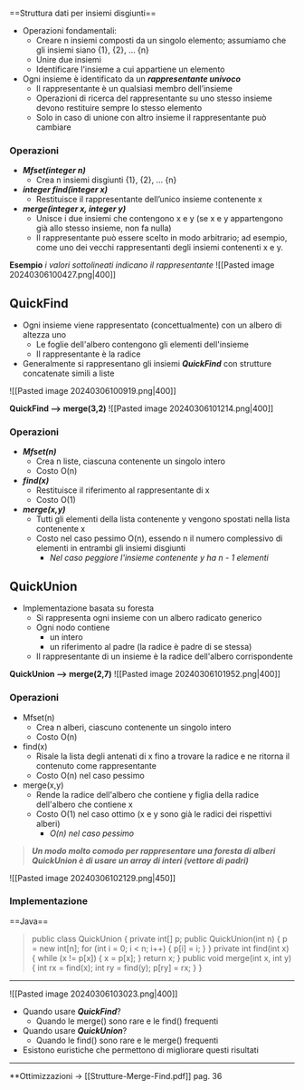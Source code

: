 ==Struttura dati per insiemi disgiunti==
- Operazioni fondamentali:
	- Creare n insiemi composti da un singolo elemento; assumiamo che gli insiemi siano {1}, {2}, … {n} 
	- Unire due insiemi 
	- Identificare l'insieme a cui appartiene un elemento 
- Ogni insieme è identificato da un _**rappresentante univoco**_ 
	- Il rappresentante è un qualsiasi membro dell’insieme 
	- Operazioni di ricerca del rappresentante su uno stesso insieme devono restituire sempre lo stesso elemento
	- Solo in caso di unione con altro insieme il rappresentante può cambiare
### Operazioni
- _**Mfset(integer n)**_ 
	- Crea n insiemi disgiunti {1}, {2}, … {n} 
- _**integer find(integer x)**_ 
	- Restituisce il rappresentante dell’unico insieme contenente x 
- _**merge(integer x, integer y)**_ 
	- Unisce i due insiemi che contengono x e y (se x e y appartengono già allo stesso insieme, non fa nulla)
	- Il rappresentante può essere scelto in modo arbitrario; ad esempio, come uno dei vecchi rappresentanti degli insiemi contenenti x e y.

**Esempio**
_i valori sottolineati indicano il rappresentante_
![[Pasted image 20240306100427.png|400]]
## QuickFind
- Ogni insieme viene rappresentato (concettualmente) con un albero di altezza uno 
	- Le foglie dell'albero contengono gli elementi dell'insieme 
	- Il rappresentante è la radice
- Generalmente si rappresentano gli insiemi _**QuickFind**_ con strutture concatenate simili a liste

![[Pasted image 20240306100919.png|400]]

**QuickFind --> merge(3,2)**
![[Pasted image 20240306101214.png|400]]
### Operazioni

- _**Mfset(n)**_ 
	- Crea n liste, ciascuna contenente un singolo intero 
	- Costo O(n) 
- _**find(x)**_ 
	- Restituisce il riferimento al rappresentante di x 
	- Costo O(1) 
- _**merge(x,y)**_ 
	- Tutti gli elementi della lista contenente y vengono spostati nella lista contenente x 
	- Costo nel caso pessimo O(n), essendo n il numero complessivo di elementi in entrambi gli insiemi disgiunti 
		- _Nel caso peggiore l'insieme contenente y ha n - 1 elementi_
## QuickUnion
- Implementazione basata su foresta 
	- Si rappresenta ogni insieme con un albero radicato generico 
	- Ogni nodo contiene 
		- un intero 
		- un riferimento al padre (la radice è padre di se stessa) 
	- Il rappresentante di un insieme è la radice dell'albero corrispondente

**QuickUnion --> merge(2,7)**
![[Pasted image 20240306101952.png|400]]
### Operazioni
- Mfset(n) 
	- Crea n alberi, ciascuno contenente un singolo intero 
	- Costo O(n) 
- find(x) 
	- Risale la lista degli antenati di x fino a trovare la radice e ne ritorna il contenuto come rappresentante 
	- Costo O(n) nel caso pessimo 
- merge(x,y) 
	- Rende la radice dell'albero che contiene y figlia della radice dell'albero che contiene x
	- Costo O(1) nel caso ottimo (x e y sono già le radici dei rispettivi alberi)
		- _O(n) nel caso pessimo_

>**_Un modo molto comodo per rappresentare una foresta di alberi QuickUnion è di usare un array di interi (vettore di padri)_**

![[Pasted image 20240306102129.png|450]]
### Implementazione
==Java==
>public class QuickUnion 
>{ 
>	private int[] p; 
>	public QuickUnion(int n) { 
>		p = new int[n]; 
>		for (int i = 0; i < n; i++) { 
>			p[i] = i; 
>		} 
>	} 
>	private int find(int x) { 
>		while (x != p[x]) { 
>			x = p[x]; 
>		} 
>		return x; 
>	} 
>	public void merge(int x, int y) { 
>		int rx = find(x); 
>		int ry = find(y); 
>		p[ry] = rx; 
>	} 
>}

---
![[Pasted image 20240306103023.png|400]]
- Quando usare _**QuickFind**_? 
	- Quando le merge() sono rare e le find() frequenti 
- Quando usare _**QuickUnion**_? 
	- Quando le find() sono rare e le merge() frequenti 
- Esistono euristiche che permettono di migliorare questi risultati
---
**Ottimizzazioni -> [[Strutture-Merge-Find.pdf]] pag. 36














